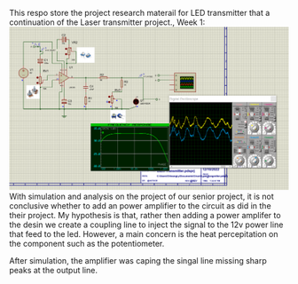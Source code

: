 This respo store the project research materail for LED transmitter that a continuation of the Laser transmitter project.,
Week 1:
  ![alt text](https://github.com/ChheangL/LED-Transceiver/blob/main/Trasmitter%20Laser%20Simulation.PNG?raw=true)
  With simulation and analysis on the project of our senior project, it is not conclusive whether to add an power amplifier to the circuit as did in the their project. 
  My hypothesis is that, rather then adding a power amplifer to the desin we create a coupling line to inject the signal to the 12v power line that feed to the led. 
  However, a main concern is the heat percepitation on the component such as the potentiometer.
  
  After simulation, the amplifier was caping the singal line missing sharp peaks at the output line.
